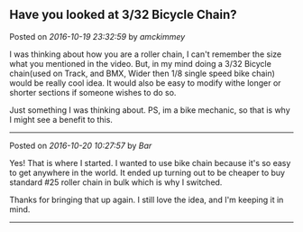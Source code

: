 ## Have you looked at 3/32 Bicycle Chain?
Posted on *2016-10-19 23:32:59* by *amckimmey*

I was thinking about how you are a roller chain, I can't remember the size what you mentioned in the video. 
But, in my mind doing a 3/32 Bicycle chain(used on Track, and BMX, Wider then 1/8 single speed bike chain) would be really cool idea. It would also be easy to modify withe longer or shorter sections if someone wishes to do so.

Just something I was thinking about. 
PS, im a bike mechanic, so that is why I might see a benefit to this.

---

Posted on *2016-10-20 10:27:57* by *Bar*

Yes! That is where I started. I wanted to use bike chain because it's so easy to get anywhere in the world. It ended up turning out to be cheaper to buy standard #25 roller chain in bulk which is why I switched. 

Thanks for bringing that up again. I still love the idea, and I'm keeping it in mind.

---

